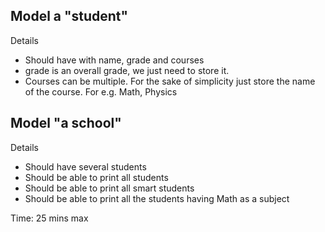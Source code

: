 ## Model a "student" 

Details
- Should have with name, grade and courses
- grade is an overall grade, we just need to store it.
- Courses can be multiple. For the sake of simplicity just store the name of the course. For e.g. Math, Physics

## Model "a school"

Details
- Should have several students
- Should be able to print all students
- Should be able to print all smart students
- Should be able to print all the students having Math as a subject

Time: 25 mins max